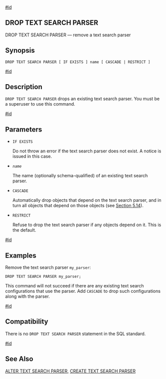 [#id](#SQL-DROPTSPARSER)

## DROP TEXT SEARCH PARSER

DROP TEXT SEARCH PARSER — remove a text search parser

## Synopsis

```
DROP TEXT SEARCH PARSER [ IF EXISTS ] name [ CASCADE | RESTRICT ]
```

[#id](#id-1.9.3.138.5)

## Description

`DROP TEXT SEARCH PARSER` drops an existing text search parser. You must be a superuser to use this command.

[#id](#id-1.9.3.138.6)

## Parameters

- `IF EXISTS`

  Do not throw an error if the text search parser does not exist. A notice is issued in this case.

- _`name`_

  The name (optionally schema-qualified) of an existing text search parser.

- `CASCADE`

  Automatically drop objects that depend on the text search parser, and in turn all objects that depend on those objects (see [Section 5.14](ddl-depend)).

- `RESTRICT`

  Refuse to drop the text search parser if any objects depend on it. This is the default.

[#id](#id-1.9.3.138.7)

## Examples

Remove the text search parser `my_parser`:

```
DROP TEXT SEARCH PARSER my_parser;
```

This command will not succeed if there are any existing text search configurations that use the parser. Add `CASCADE` to drop such configurations along with the parser.

[#id](#id-1.9.3.138.8)

## Compatibility

There is no `DROP TEXT SEARCH PARSER` statement in the SQL standard.

[#id](#id-1.9.3.138.9)

## See Also

[ALTER TEXT SEARCH PARSER](sql-altertsparser), [CREATE TEXT SEARCH PARSER](sql-createtsparser)
